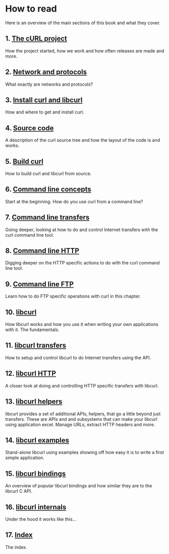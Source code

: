 # How to read

Here is an overview of the main sections of this book and what they cover.

## 1. [The cURL project](project/README.md)

How the project started, how we work and how often releases are made and more.

## 2. [Network and protocols](protocols/README.md)

What exactly are networks and protocols?

## 3. [Install curl and libcurl](install/README.md)

How and where to get and install curl.

## 4. [Source code](source/README.md)

A description of the curl source tree and how the layout of the code is and
works.

## 5. [Build curl](build/README.md)

How to build curl and libcurl from source.

## 6. [Command line concepts](cmdline/README.md)

Start at the beginning. How do you use curl from a command line?

## 7. [Command line transfers](usingcurl/README.md)

Going deeper, looking at how to do and control Internet transfers with the
curl command line tool.

## 8. [Command line HTTP](http/README.md)

Digging deeper on the HTTP specific actions to do with the curl command line
tool.

## 9. [Command line FTP](ftp/README.md)

Learn how to do FTP specific operations with curl in this chapter.

## 10. [libcurl](libcurl/README.md)

How libcurl works and how you use it when writing your own applications with
it. The fundamentals.

## 11. [libcurl transfers](transfers/README.md)

How to setup and control libcurl to do Internet transfers using the API.

## 12. [libcurl HTTP](libcurl-http/README.md)

A closer look at doing and controlling HTTP specific transfers with libcurl.

## 13. [libcurl helpers](helpers/README.md)

libcurl provides a set of additional APIs, helpers, that go a little beyond
just transfers. These are APIs and and subsystems that can make your libcurl
using application excel. Manage URLs, extract HTTP headers and more.

## 14. [libcurl examples](examples/README.md)

Stand-alone libcurl using examples showing off how easy it is to write a first
simple application.

## 15. [libcurl bindings](bindings/README.md)

An overview of popular libcurl bindings and how similar they are to the
libcurl C API.

## 16. [libcurl internals](internals/README.md)

Under the hood it works like this…

## 17. [Index](bookindex.md)

The index.
